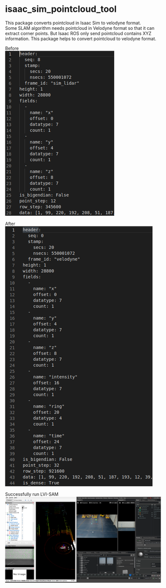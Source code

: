 # isaac_sim_pointcloud_tool
This package converts pointcloud in Isaac Sim to velodyne format.   
Some SLAM algorithm needs pointcloud in Velodyne format so that it can extract corner points. But Isaac ROS only send pointcloud contains XYZ information. This package helps to convert pointcloud to velodyne format.

Before  
![before](pic/before.png)

After  
![after](pic/after.png)

Successfully run LVI-SAM  
![SLAM](pic/lvisam.png)
